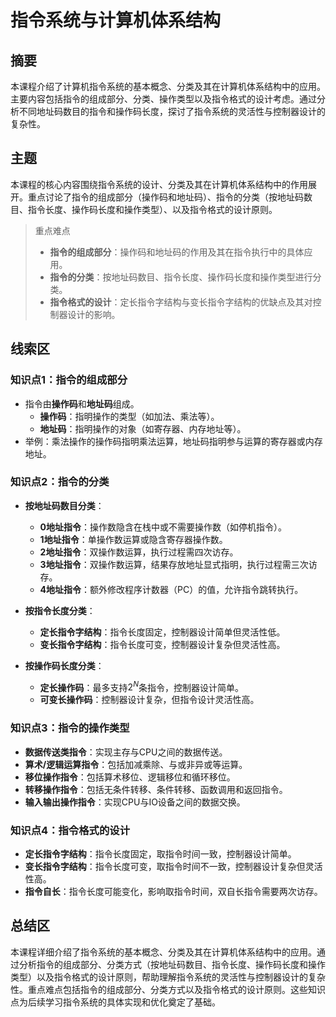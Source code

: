 # 指令系统与计算机体系结构

## 摘要

本课程介绍了计算机指令系统的基本概念、分类及其在计算机体系结构中的应用。主要内容包括指令的组成部分、分类、操作类型以及指令格式的设计考虑。通过分析不同地址码数目的指令和操作码长度，探讨了指令系统的灵活性与控制器设计的复杂性。

## 主题

本课程的核心内容围绕指令系统的设计、分类及其在计算机体系结构中的作用展开。重点讨论了指令的组成部分（操作码和地址码）、指令的分类（按地址码数目、指令长度、操作码长度和操作类型）、以及指令格式的设计原则。

> 重点难点
>
> - **指令的组成部分**：操作码和地址码的作用及其在指令执行中的具体应用。
> - **指令的分类**：按地址码数目、指令长度、操作码长度和操作类型进行分类。
> - **指令格式的设计**：定长指令字结构与变长指令字结构的优缺点及其对控制器设计的影响。

## 线索区

### 知识点1：指令的组成部分
- 指令由**操作码**和**地址码**组成。
  - **操作码**：指明操作的类型（如加法、乘法等）。
  - **地址码**：指明操作的对象（如寄存器、内存地址等）。
- 举例：乘法操作的操作码指明乘法运算，地址码指明参与运算的寄存器或内存地址。

### 知识点2：指令的分类
- **按地址码数目分类**：
  - **0地址指令**：操作数隐含在栈中或不需要操作数（如停机指令）。
  - **1地址指令**：单操作数运算或隐含寄存器操作数。
  - **2地址指令**：双操作数运算，执行过程需四次访存。
  - **3地址指令**：双操作数运算，结果存放地址显式指明，执行过程需三次访存。
  - **4地址指令**：额外修改程序计数器（PC）的值，允许指令跳转执行。
  
- **按指令长度分类**：
  - **定长指令字结构**：指令长度固定，控制器设计简单但灵活性低。
  - **变长指令字结构**：指令长度可变，控制器设计复杂但灵活性高。

- **按操作码长度分类**：
  - **定长操作码**：最多支持$2^N$条指令，控制器设计简单。
  - **可变长操作码**：控制器设计复杂，但指令设计灵活性高。

### 知识点3：指令的操作类型
- **数据传送类指令**：实现主存与CPU之间的数据传送。
- **算术/逻辑运算指令**：包括加减乘除、与或非异或等运算。
- **移位操作指令**：包括算术移位、逻辑移位和循环移位。
- **转移操作指令**：包括无条件转移、条件转移、函数调用和返回指令。
- **输入输出操作指令**：实现CPU与IO设备之间的数据交换。

### 知识点4：指令格式的设计
- **定长指令字结构**：指令长度固定，取指令时间一致，控制器设计简单。
- **变长指令字结构**：指令长度可变，取指令时间不一致，控制器设计复杂但灵活性高。
- **指令自长**：指令长度可能变化，影响取指令时间，双自长指令需要两次访存。

## 总结区

本课程详细介绍了指令系统的基本概念、分类及其在计算机体系结构中的应用。通过分析指令的组成部分、分类方式（按地址码数目、指令长度、操作码长度和操作类型）以及指令格式的设计原则，帮助理解指令系统的灵活性与控制器设计的复杂性。重点难点包括指令的组成部分、分类方式以及指令格式的设计原则。这些知识点为后续学习指令系统的具体实现和优化奠定了基础。